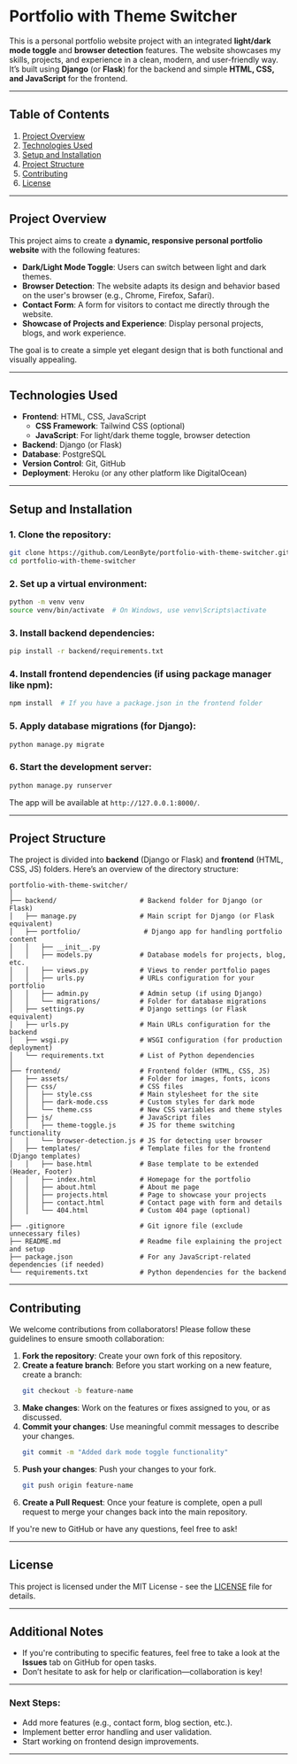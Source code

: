 # Portfolio with Theme Switcher

This is a personal portfolio website project with an integrated **light/dark mode toggle** and **browser detection** features. The website showcases my skills, projects, and experience in a clean, modern, and user-friendly way. It’s built using **Django** (or **Flask**) for the backend and simple **HTML, CSS, and JavaScript** for the frontend.

---

## **Table of Contents**
1. [Project Overview](#project-overview)
2. [Technologies Used](#technologies-used)
3. [Setup and Installation](#setup-and-installation)
4. [Project Structure](#project-structure)
5. [Contributing](#contributing)
6. [License](#license)

---

## **Project Overview**

This project aims to create a **dynamic, responsive personal portfolio website** with the following features:
- **Dark/Light Mode Toggle**: Users can switch between light and dark themes.
- **Browser Detection**: The website adapts its design and behavior based on the user's browser (e.g., Chrome, Firefox, Safari).
- **Contact Form**: A form for visitors to contact me directly through the website.
- **Showcase of Projects and Experience**: Display personal projects, blogs, and work experience.

The goal is to create a simple yet elegant design that is both functional and visually appealing.

---

## **Technologies Used**

- **Frontend**: HTML, CSS, JavaScript
  - **CSS Framework**: Tailwind CSS (optional)
  - **JavaScript**: For light/dark theme toggle, browser detection
- **Backend**: Django (or Flask)
- **Database**: PostgreSQL
- **Version Control**: Git, GitHub
- **Deployment**: Heroku (or any other platform like DigitalOcean)

---

## **Setup and Installation**

### 1. Clone the repository:
```bash
git clone https://github.com/LeonByte/portfolio-with-theme-switcher.git
cd portfolio-with-theme-switcher
```

### 2. Set up a virtual environment:
```bash
python -m venv venv
source venv/bin/activate  # On Windows, use venv\Scripts\activate
```

### 3. Install backend dependencies:
```bash
pip install -r backend/requirements.txt
```

### 4. Install frontend dependencies (if using package manager like npm):
```bash
npm install  # If you have a package.json in the frontend folder
```

### 5. Apply database migrations (for Django):
```bash
python manage.py migrate
```

### 6. Start the development server:
```bash
python manage.py runserver
```

The app will be available at `http://127.0.0.1:8000/`.

---

## **Project Structure**

The project is divided into **backend** (Django or Flask) and **frontend** (HTML, CSS, JS) folders. Here’s an overview of the directory structure:

```
portfolio-with-theme-switcher/
│
├── backend/                     # Backend folder for Django (or Flask)
│   ├── manage.py                # Main script for Django (or Flask equivalent)
│   ├── portfolio/                # Django app for handling portfolio content
│   │   ├── __init__.py
│   │   ├── models.py            # Database models for projects, blog, etc.
│   │   ├── views.py             # Views to render portfolio pages
│   │   ├── urls.py              # URLs configuration for your portfolio
│   │   ├── admin.py             # Admin setup (if using Django)
│   │   └── migrations/          # Folder for database migrations
│   ├── settings.py              # Django settings (or Flask equivalent)
│   ├── urls.py                  # Main URLs configuration for the backend
│   ├── wsgi.py                  # WSGI configuration (for production deployment)
│   └── requirements.txt         # List of Python dependencies
│
├── frontend/                    # Frontend folder (HTML, CSS, JS)
│   ├── assets/                  # Folder for images, fonts, icons
│   ├── css/                     # CSS files
│   │   ├── style.css            # Main stylesheet for the site
│   │   ├── dark-mode.css        # Custom styles for dark mode
│   │   └── theme.css            # New CSS variables and theme styles
│   ├── js/                      # JavaScript files
│   │   ├── theme-toggle.js      # JS for theme switching functionality
│   │   └── browser-detection.js # JS for detecting user browser
│   ├── templates/               # Template files for the frontend (Django templates)
│   │   ├── base.html            # Base template to be extended (Header, Footer)
│   │   ├── index.html           # Homepage for the portfolio
│   │   ├── about.html           # About me page
│   │   ├── projects.html        # Page to showcase your projects
│   │   ├── contact.html         # Contact page with form and details
│   │   └── 404.html             # Custom 404 page (optional)
│
├── .gitignore                   # Git ignore file (exclude unnecessary files)
├── README.md                    # Readme file explaining the project and setup
├── package.json                 # For any JavaScript-related dependencies (if needed)
└── requirements.txt             # Python dependencies for the backend
```

---

## **Contributing**

We welcome contributions from collaborators! Please follow these guidelines to ensure smooth collaboration:

1. **Fork the repository**: Create your own fork of this repository.
2. **Create a feature branch**: Before you start working on a new feature, create a branch:
   ```bash
   git checkout -b feature-name
   ```
3. **Make changes**: Work on the features or fixes assigned to you, or as discussed.
4. **Commit your changes**: Use meaningful commit messages to describe your changes.
   ```bash
   git commit -m "Added dark mode toggle functionality"
   ```
5. **Push your changes**: Push your changes to your fork.
   ```bash
   git push origin feature-name
   ```
6. **Create a Pull Request**: Once your feature is complete, open a pull request to merge your changes back into the main repository.

If you're new to GitHub or have any questions, feel free to ask!

---

## **License**

This project is licensed under the MIT License - see the [LICENSE](LICENSE) file for details.

---

## **Additional Notes**
- If you're contributing to specific features, feel free to take a look at the **Issues** tab on GitHub for open tasks.
- Don’t hesitate to ask for help or clarification—collaboration is key!

---

### **Next Steps:**
- Add more features (e.g., contact form, blog section, etc.).
- Implement better error handling and user validation.
- Start working on frontend design improvements.

---
